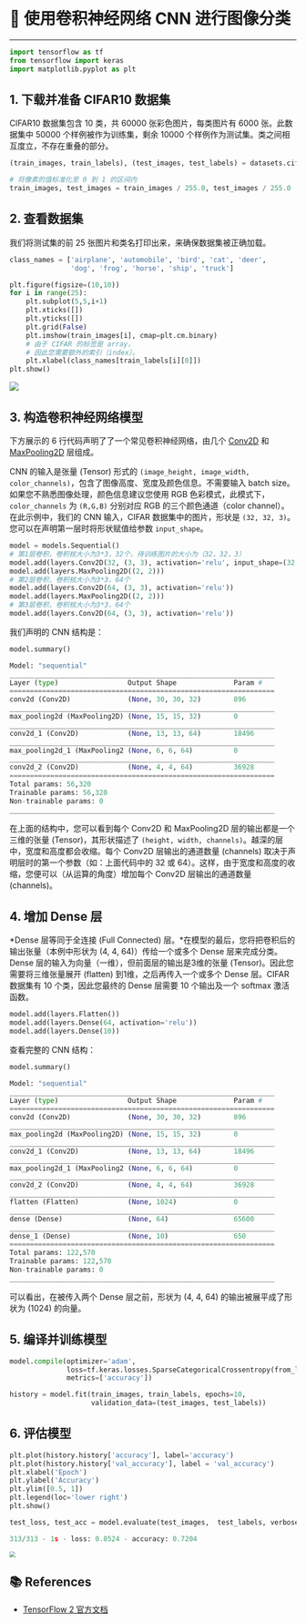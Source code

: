 # 🌅 使用卷积神经网络 CNN 进行图像分类

---

```python
import tensorflow as tf
from tensorflow import keras 
import matplotlib.pyplot as plt
```

## 1. 下载并准备 CIFAR10 数据集

CIFAR10 数据集包含 10 类，共 60000 张彩色图片，每类图片有 6000 张。此数据集中 50000 个样例被作为训练集，剩余 10000 个样例作为测试集。类之间相互度立，不存在重叠的部分。

```python
(train_images, train_labels), (test_images, test_labels) = datasets.cifar10.load_data()

# 将像素的值标准化至 0 到 1 的区间内
train_images, test_images = train_images / 255.0, test_images / 255.0
```

## 2. 查看数据集

我们将测试集的前 25 张图片和类名打印出来，来确保数据集被正确加载。

```python
class_names = ['airplane', 'automobile', 'bird', 'cat', 'deer',
               'dog', 'frog', 'horse', 'ship', 'truck']

plt.figure(figsize=(10,10))
for i in range(25):
    plt.subplot(5,5,i+1)
    plt.xticks([])
    plt.yticks([])
    plt.grid(False)
    plt.imshow(train_images[i], cmap=plt.cm.binary)
    # 由于 CIFAR 的标签是 array， 
    # 因此您需要额外的索引（index）。
    plt.xlabel(class_names[train_labels[i][0]])
plt.show()
```

![](https://cs-wiki.oss-cn-shanghai.aliyuncs.com/img/20201109175220.png)

## 3. 构造卷积神经网络模型

下方展示的 6 行代码声明了了一个常见卷积神经网络，由几个 [Conv2D](https://tensorflow.google.cn/api_docs/python/tf/keras/layers/Conv2D?hl=zh_cn) 和 [MaxPooling2D](https://tensorflow.google.cn/api_docs/python/tf/keras/layers/MaxPool2D?hl=zh_cn) 层组成。

CNN 的输入是张量 (Tensor) 形式的 `(image_height, image_width, color_channels)`，包含了图像高度、宽度及颜色信息。不需要输入 batch size。如果您不熟悉图像处理，颜色信息建议您使用 RGB 色彩模式，此模式下，`color_channels` 为 `(R,G,B)` 分别对应 RGB 的三个颜色通道（color channel）。在此示例中，我们的 CNN 输入，CIFAR 数据集中的图片，形状是 `(32, 32, 3)`。您可以在声明第一层时将形状赋值给参数 `input_shape`。

```python
model = models.Sequential()
# 第1层卷积，卷积核大小为3*3，32个，待训练图片的大小为（32，32，3）
model.add(layers.Conv2D(32, (3, 3), activation='relu', input_shape=(32, 32, 3)))
model.add(layers.MaxPooling2D((2, 2)))
# 第2层卷积，卷积核大小为3*3，64个
model.add(layers.Conv2D(64, (3, 3), activation='relu'))
model.add(layers.MaxPooling2D((2, 2)))
# 第3层卷积，卷积核大小为3*3，64个
model.add(layers.Conv2D(64, (3, 3), activation='relu'))
```

我们声明的 CNN 结构是：

```python
model.summary() 

Model: "sequential"
_________________________________________________________________
Layer (type)                 Output Shape              Param #   
=================================================================
conv2d (Conv2D)              (None, 30, 30, 32)        896       
_________________________________________________________________
max_pooling2d (MaxPooling2D) (None, 15, 15, 32)        0         
_________________________________________________________________
conv2d_1 (Conv2D)            (None, 13, 13, 64)        18496     
_________________________________________________________________
max_pooling2d_1 (MaxPooling2 (None, 6, 6, 64)          0         
_________________________________________________________________
conv2d_2 (Conv2D)            (None, 4, 4, 64)          36928     
=================================================================
Total params: 56,320
Trainable params: 56,320
Non-trainable params: 0
_________________________________________________________________
```

在上面的结构中，您可以看到每个 Conv2D 和 MaxPooling2D 层的输出都是一个三维的张量 (Tensor)，其形状描述了 `(height, width, channels)`。越深的层中，宽度和高度都会收缩。每个 Conv2D 层输出的通道数量 (channels) 取决于声明层时的第一个参数（如：上面代码中的 32 或 64）。这样，由于宽度和高度的收缩，您便可以（从运算的角度）增加每个 Conv2D 层输出的通道数量 (channels)。

## 4. 增加 Dense 层

*Dense 层等同于全连接 (Full Connected) 层。*在模型的最后，您将把卷积后的输出张量（本例中形状为 (4, 4, 64)）传给一个或多个 Dense 层来完成分类。Dense 层的输入为向量（一维），但前面层的输出是3维的张量 (Tensor)。因此您需要将三维张量展开 (flatten) 到1维，之后再传入一个或多个 Dense 层。CIFAR 数据集有 10 个类，因此您最终的 Dense 层需要 10 个输出及一个 softmax 激活函数。

```python
model.add(layers.Flatten())
model.add(layers.Dense(64, activation='relu'))
model.add(layers.Dense(10))
```

查看完整的 CNN 结构：

```python
model.summary()

Model: "sequential"
_________________________________________________________________
Layer (type)                 Output Shape              Param #   
=================================================================
conv2d (Conv2D)              (None, 30, 30, 32)        896       
_________________________________________________________________
max_pooling2d (MaxPooling2D) (None, 15, 15, 32)        0         
_________________________________________________________________
conv2d_1 (Conv2D)            (None, 13, 13, 64)        18496     
_________________________________________________________________
max_pooling2d_1 (MaxPooling2 (None, 6, 6, 64)          0         
_________________________________________________________________
conv2d_2 (Conv2D)            (None, 4, 4, 64)          36928     
_________________________________________________________________
flatten (Flatten)            (None, 1024)              0         
_________________________________________________________________
dense (Dense)                (None, 64)                65600     
_________________________________________________________________
dense_1 (Dense)              (None, 10)                650       
=================================================================
Total params: 122,570
Trainable params: 122,570
Non-trainable params: 0
_________________________________________________________________
```

可以看出，在被传入两个 Dense 层之前，形状为 (4, 4, 64) 的输出被展平成了形状为 (1024) 的向量。

## 5. 编译并训练模型

```python
model.compile(optimizer='adam',
              loss=tf.keras.losses.SparseCategoricalCrossentropy(from_logits=True),
              metrics=['accuracy'])

history = model.fit(train_images, train_labels, epochs=10, 
                    validation_data=(test_images, test_labels))
```

## 6. 评估模型

```python
plt.plot(history.history['accuracy'], label='accuracy')
plt.plot(history.history['val_accuracy'], label = 'val_accuracy')
plt.xlabel('Epoch')
plt.ylabel('Accuracy')
plt.ylim([0.5, 1])
plt.legend(loc='lower right')
plt.show()

test_loss, test_acc = model.evaluate(test_images,  test_labels, verbose=2)

313/313 - 1s - loss: 0.8524 - accuracy: 0.7204
```

<img src="https://cs-wiki.oss-cn-shanghai.aliyuncs.com/img/20201109175624.png" style="zoom: 62%;" />

## 📚 References

- [TensorFlow 2 官方文档](https://tensorflow.google.cn/tutorials/keras/classification?hl=zh_cn)